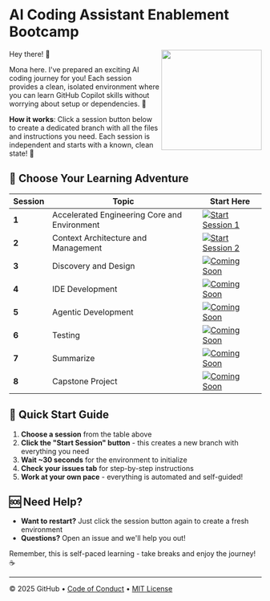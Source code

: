 # AI Coding Assistant Enablement Bootcamp

<img src="https://octodex.github.com/images/Professortocat_v2.png" align="right" height="200px" />

Hey there! 👋

Mona here. I've prepared an exciting AI coding journey for you! Each session provides a clean, isolated environment where you can learn GitHub Copilot skills without worrying about setup or dependencies. 💚

**How it works**: Click a session button below to create a dedicated branch with all the files and instructions you need. Each session is independent and starts with a known, clean state! 🚀

## 🎯 Choose Your Learning Adventure

| Session | Topic | Start Here |
|---------|--------|------------|
| **1** | Accelerated Engineering Core and Environment | [![Start Session 1](https://img.shields.io/badge/Start%20Session%201-%E2%86%92-1f883d?style=for-the-badge&logo=github&labelColor=197935)](../../actions/workflows/create-session.yml) |
| **2** | Context Architecture and Management | [![Start Session 2](https://img.shields.io/badge/Start%20Session%202-%E2%86%92-1f883d?style=for-the-badge&logo=github&labelColor=197935)](../../actions/workflows/create-session.yml) |
| **3** | Discovery and Design | [![Coming Soon](https://img.shields.io/badge/Coming%20Soon-⏳-gray?style=for-the-badge&logo=github&labelColor=6f42c1)]() |
| **4** | IDE Development | [![Coming Soon](https://img.shields.io/badge/Coming%20Soon-⏳-gray?style=for-the-badge&logo=github&labelColor=6f42c1)]() |
| **5** | Agentic Development | [![Coming Soon](https://img.shields.io/badge/Coming%20Soon-⏳-gray?style=for-the-badge&logo=github&labelColor=6f42c1)]() |
| **6** | Testing | [![Coming Soon](https://img.shields.io/badge/Coming%20Soon-⏳-gray?style=for-the-badge&logo=github&labelColor=6f42c1)]() |
| **7** | Summarize | [![Coming Soon](https://img.shields.io/badge/Coming%20Soon-⏳-gray?style=for-the-badge&logo=github&labelColor=6f42c1)]() |
| **8** | Capstone Project | [![Coming Soon](https://img.shields.io/badge/Coming%20Soon-⏳-gray?style=for-the-badge&logo=github&labelColor=6f42c1)]() |

## 🚀 Quick Start Guide

1. **Choose a session** from the table above
2. **Click the "Start Session" button** - this creates a new branch with everything you need
3. **Wait ~30 seconds** for the environment to initialize
4. **Check your issues tab** for step-by-step instructions
5. **Work at your own pace** - everything is automated and self-guided!

## 🆘 Need Help?

- **Want to restart?** Just click the session button again to create a fresh environment
- **Questions?** Open an issue and we'll help you out!

Remember, this is self-paced learning - take breaks and enjoy the journey! ☕️

---

&copy; 2025 GitHub &bull; [Code of Conduct](https://www.contributor-covenant.org/version/2/1/code_of_conduct/code_of_conduct.md) &bull; [MIT License](https://gh.io/mit)
